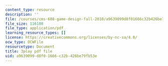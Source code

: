 ```yaml
---
content_type: resource
description: ''
file: /courses/cms-608-game-design-fall-2010/a9639099d8f01666c32b426be79fb53e_68564.pdf
file_size: 116108
file_type: application/pdf
learning_resource_types: []
license: https://creativecommons.org/licenses/by-nc-sa/4.0/
ocw_type: OCWFile
resourcetype: Document
title: 3play pdf file
uid: a9639099-d8f0-1666-c32b-426be79fb53e
---
```

